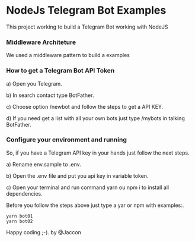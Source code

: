 # NodeJs Telegram Bot Examples
This project working to build a Telegram Bot working with NodeJS

### Middleware Architeture
We used a middleware pattern to build a examples

### How to get a Telegram Bot API Token
a) Open you Telegram.

b) In search contact type BotFather.

c) Choose option /newbot and follow the steps to get a API KEY.

d) If you need get a list with all your own bots just type /mybots in talking BotFather.

### Configure your environment and running
So, if you have a Telegram API key in your hands just follow the next steps.

a) Rename env.sample to .env.

b) Open the .env file and put you api key in variable token.

c) Open your terminal and run command yarn ou npm i to install all dependencies.

Before you follow the steps above just type a yar or npm with examples:.

```
yarn bot01
yarn bot02
```


Happy coding ;-).
by @Jaccon